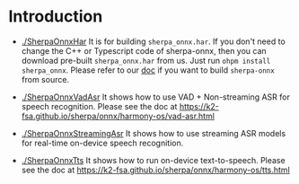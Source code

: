 # Introduction

- [./SherpaOnnxHar](./SherpaOnnxHar) It is for building `sherpa_onnx.har`.
  If you don't need to change the C++ or Typescript code of sherpa-onnx, then
  you can download pre-built `sherpa_onnx.har` from us. Just run `ohpm install sherpa_onnx`.
  Please refer to our [doc](https://k2-fsa.github.io/sherpa/onnx/harmony-os/how-to-build-har.html)
  if you want to build `sherpa-onnx` from source.

- [./SherpaOnnxVadAsr](./SherpaOnnxVadAsr) It shows how to use
  VAD + Non-streaming ASR for speech recognition.
  Please see the doc at <https://k2-fsa.github.io/sherpa/onnx/harmony-os/vad-asr.html>

- [./SherpaOnnxStreamingAsr](./SherpaOnnxStreamingAsr) It shows how to use
  streaming ASR models for real-time on-device speech recognition.

- [./SherpaOnnxTts](./SherpaOnnxTts) It shows how to run on-device text-to-speech.
  Please see the doc at <https://k2-fsa.github.io/sherpa/onnx/harmony-os/tts.html>
